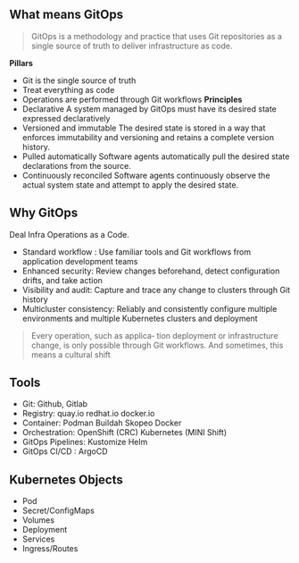 ##  What means GitOps
> GitOps is a methodology and practice that uses Git repositories as a single source of truth to deliver infrastructure as code. 

**Pillars**
- Git is the single source of truth
- Treat everything as code
- Operations are performed through Git workflows
**Principles**
- Declarative A system managed by GitOps must have its desired state expressed declaratively
- Versioned and immutable The desired state is stored in a way that enforces immutability and versioning and retains a complete version history.
- Pulled automatically Software agents automatically pull the desired state declarations from the source.
- Continuously reconciled Software agents continuously observe the actual system state and attempt to apply the desired state.

## Why GitOps

Deal Infra Operations as a Code. 
- Standard workflow : Use familiar tools and Git workflows from application development teams 
- Enhanced security: Review changes beforehand, detect configuration drifts, and take action
-  Visibility and audit: Capture and trace any change to clusters through Git history 
- Multicluster consistency: Reliably and consistently configure multiple environments and multiple Kubernetes clusters and deployment

> Every operation, such as applica‐ tion deployment or infrastructure change, is only possible through Git workflows. And sometimes, this means a cultural shift

## Tools
- Git: Github, Gitlab
- Registry: quay.io redhat.io docker.io
- Container: Podman Buildah Skopeo Docker
- Orchestration: OpenShift  (CRC) Kubernetes (MINI Shift)
- GitOps Pipelines: Kustomize Helm
- GitOps CI/CD : ArgoCD

## Kubernetes Objects

- Pod
- Secret/ConfigMaps
- Volumes
- Deployment
- Services
- Ingress/Routes


<!--stackedit_data:
eyJoaXN0b3J5IjpbLTE1NjU2MTcyNSwxNDA3MDEwMjg5XX0=
-->